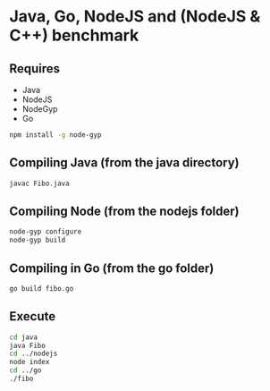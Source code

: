 # Java, Go, NodeJS and (NodeJS & C++) benchmark
## Requires
* Java
* NodeJS
* NodeGyp
* Go

```bash
npm install -g node-gyp
```
## Compiling Java (from the java directory)
```bash
javac Fibo.java
```

## Compiling Node (from the nodejs folder)
```bash
node-gyp configure
node-gyp build
```

## Compiling in Go (from the go folder)
```bash
go build fibo.go
```

## Execute
```bash
cd java
java Fibo
cd ../nodejs
node index
cd ../go
./fibo
```
